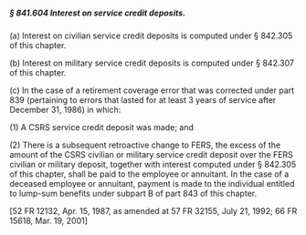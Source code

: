##### § 841.604 Interest on service credit deposits. #####

(a) Interest on civilian service credit deposits is computed under § 842.305 of this chapter.

(b) Interest on military service credit deposits is computed under § 842.307 of this chapter.

(c) In the case of a retirement coverage error that was corrected under part 839 (pertaining to errors that lasted for at least 3 years of service after December 31, 1986) in which:

(1) A CSRS service credit deposit was made; and

(2) There is a subsequent retroactive change to FERS, the excess of the amount of the CSRS civilian or military service credit deposit over the FERS civilian or military deposit, together with interest computed under § 842.305 of this chapter, shall be paid to the employee or annuitant. In the case of a deceased employee or annuitant, payment is made to the individual entitled to lump-sum benefits under subpart B of part 843 of this chapter.

[52 FR 12132, Apr. 15, 1987, as amended at 57 FR 32155, July 21, 1992; 66 FR 15618, Mar. 19, 2001]